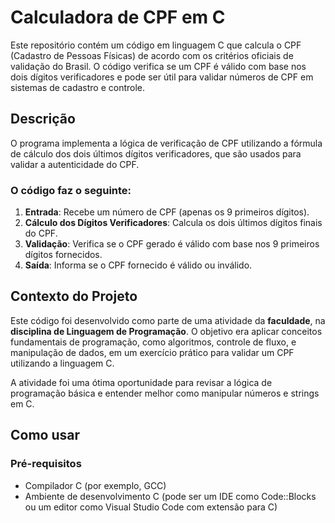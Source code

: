 # Calculadora de CPF em C

Este repositório contém um código em linguagem C que calcula o CPF (Cadastro de Pessoas Físicas) de acordo com os critérios oficiais de validação do Brasil. O código verifica se um CPF é válido com base nos dois dígitos verificadores e pode ser útil para validar números de CPF em sistemas de cadastro e controle.

## Descrição

O programa implementa a lógica de verificação de CPF utilizando a fórmula de cálculo dos dois últimos dígitos verificadores, que são usados para validar a autenticidade do CPF.

### O código faz o seguinte:
1. **Entrada**: Recebe um número de CPF (apenas os 9 primeiros dígitos).
2. **Cálculo dos Dígitos Verificadores**: Calcula os dois últimos dígitos finais do CPF.
3. **Validação**: Verifica se o CPF gerado é válido com base nos 9 primeiros dígitos fornecidos.
4. **Saída**: Informa se o CPF fornecido é válido ou inválido.

## Contexto do Projeto

Este código foi desenvolvido como parte de uma atividade da **faculdade**, na **disciplina de Linguagem de Programação**. O objetivo era aplicar conceitos fundamentais de programação, como algoritmos, controle de fluxo, e manipulação de dados, em um exercício prático para validar um CPF utilizando a linguagem C.

A atividade foi uma ótima oportunidade para revisar a lógica de programação básica e entender melhor como manipular números e strings em C.

## Como usar

### Pré-requisitos
- Compilador C (por exemplo, GCC)
- Ambiente de desenvolvimento C (pode ser um IDE como Code::Blocks ou um editor como Visual Studio Code com extensão para C)

